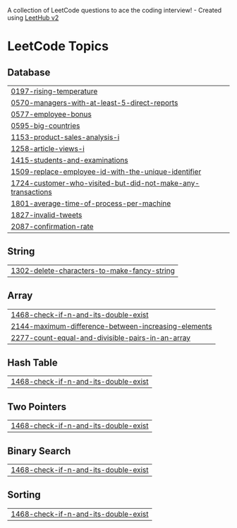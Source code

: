 A collection of LeetCode questions to ace the coding interview! - Created using [LeetHub v2](https://github.com/arunbhardwaj/LeetHub-2.0)
<!---LeetCode Topics Start-->
# LeetCode Topics
## Database
|  |
| ------- |
| [0197-rising-temperature](https://github.com/nathan-dinh-dev/DSA/tree/master/0197-rising-temperature) |
| [0570-managers-with-at-least-5-direct-reports](https://github.com/nathan-dinh-dev/DSA/tree/master/0570-managers-with-at-least-5-direct-reports) |
| [0577-employee-bonus](https://github.com/nathan-dinh-dev/DSA/tree/master/0577-employee-bonus) |
| [0595-big-countries](https://github.com/nathan-dinh-dev/DSA/tree/master/0595-big-countries) |
| [1153-product-sales-analysis-i](https://github.com/nathan-dinh-dev/DSA/tree/master/1153-product-sales-analysis-i) |
| [1258-article-views-i](https://github.com/nathan-dinh-dev/DSA/tree/master/1258-article-views-i) |
| [1415-students-and-examinations](https://github.com/nathan-dinh-dev/DSA/tree/master/1415-students-and-examinations) |
| [1509-replace-employee-id-with-the-unique-identifier](https://github.com/nathan-dinh-dev/DSA/tree/master/1509-replace-employee-id-with-the-unique-identifier) |
| [1724-customer-who-visited-but-did-not-make-any-transactions](https://github.com/nathan-dinh-dev/DSA/tree/master/1724-customer-who-visited-but-did-not-make-any-transactions) |
| [1801-average-time-of-process-per-machine](https://github.com/nathan-dinh-dev/DSA/tree/master/1801-average-time-of-process-per-machine) |
| [1827-invalid-tweets](https://github.com/nathan-dinh-dev/DSA/tree/master/1827-invalid-tweets) |
| [2087-confirmation-rate](https://github.com/nathan-dinh-dev/DSA/tree/master/2087-confirmation-rate) |
## String
|  |
| ------- |
| [1302-delete-characters-to-make-fancy-string](https://github.com/nathan-dinh-dev/DSA/tree/master/1302-delete-characters-to-make-fancy-string) |
## Array
|  |
| ------- |
| [1468-check-if-n-and-its-double-exist](https://github.com/nathan-dinh-dev/DSA/tree/master/1468-check-if-n-and-its-double-exist) |
| [2144-maximum-difference-between-increasing-elements](https://github.com/nathan-dinh-dev/DSA/tree/master/2144-maximum-difference-between-increasing-elements) |
| [2277-count-equal-and-divisible-pairs-in-an-array](https://github.com/nathan-dinh-dev/DSA/tree/master/2277-count-equal-and-divisible-pairs-in-an-array) |
## Hash Table
|  |
| ------- |
| [1468-check-if-n-and-its-double-exist](https://github.com/nathan-dinh-dev/DSA/tree/master/1468-check-if-n-and-its-double-exist) |
## Two Pointers
|  |
| ------- |
| [1468-check-if-n-and-its-double-exist](https://github.com/nathan-dinh-dev/DSA/tree/master/1468-check-if-n-and-its-double-exist) |
## Binary Search
|  |
| ------- |
| [1468-check-if-n-and-its-double-exist](https://github.com/nathan-dinh-dev/DSA/tree/master/1468-check-if-n-and-its-double-exist) |
## Sorting
|  |
| ------- |
| [1468-check-if-n-and-its-double-exist](https://github.com/nathan-dinh-dev/DSA/tree/master/1468-check-if-n-and-its-double-exist) |
<!---LeetCode Topics End-->